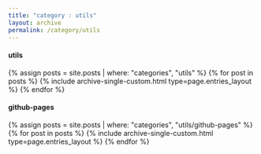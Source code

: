 ```yaml
---
title: "category : utils"
layout: archive
permalink: /category/utils
---
```


#### utils

{% assign posts = site.posts | where: "categories", "utils" %}
{% for post in posts %} {% include archive-single-custom.html type=page.entries_layout %} {% endfor %}

#### github-pages

{% assign posts = site.posts | where: "categories", "utils/github-pages" %}
{% for post in posts %} {% include archive-single-custom.html type=page.entries_layout %} {% endfor %}
